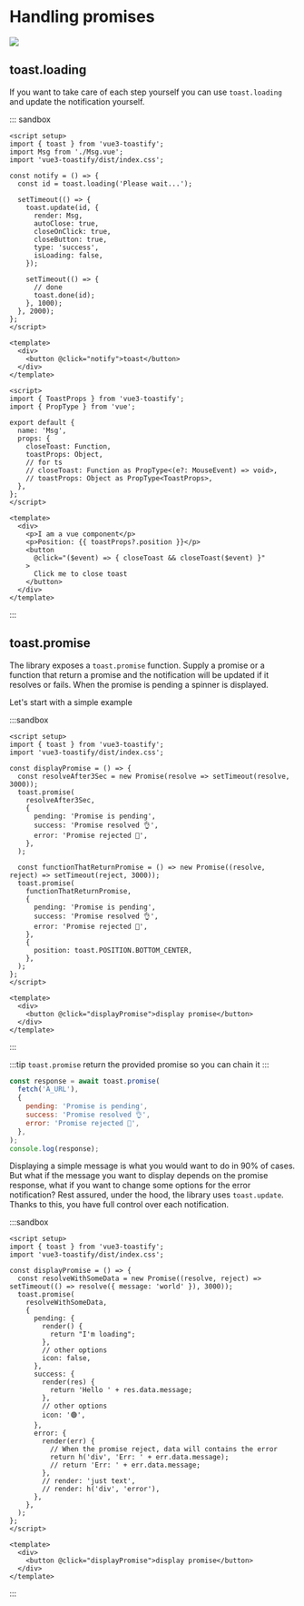 # Handling promises

![](https://user-images.githubusercontent.com/5574267/130862554-652397ed-1b1e-40d4-a250-c38734ec8e5d.png)

## toast.loading

If you want to take care of each step yourself you can use `toast.loading` and update the notification yourself.

::: sandbox
```vue App.vue [active]
<script setup>
import { toast } from 'vue3-toastify';
import Msg from './Msg.vue';
import 'vue3-toastify/dist/index.css';

const notify = () => {
  const id = toast.loading('Please wait...');

  setTimeout(() => {
    toast.update(id, {
      render: Msg,
      autoClose: true,
      closeOnClick: true,
      closeButton: true,
      type: 'success',
      isLoading: false,
    });

    setTimeout(() => {
      // done
      toast.done(id);
    }, 1000);
  }, 2000);
};
</script>

<template>
  <div>
    <button @click="notify">toast</button>
  </div>
</template>
```

```vue /src/Msg.vue
<script>
import { ToastProps } from 'vue3-toastify';
import { PropType } from 'vue';

export default {
  name: 'Msg',
  props: {
    closeToast: Function,
    toastProps: Object,
    // for ts
    // closeToast: Function as PropType<(e?: MouseEvent) => void>,
    // toastProps: Object as PropType<ToastProps>,
  },
};
</script>

<template>
  <div>
    <p>I am a vue component</p>
    <p>Position: {{ toastProps?.position }}</p>
    <button
      @click="($event) => { closeToast && closeToast($event) }"
    >
      Click me to close toast
    </button>
  </div>
</template>
```
:::

## toast.promise

The library exposes a `toast.promise` function. Supply a promise or a function that return a promise and the notification will be updated if it resolves or fails. When the promise is pending a spinner is displayed.

Let's start with a simple example

:::sandbox
```vue App.vue
<script setup>
import { toast } from 'vue3-toastify';
import 'vue3-toastify/dist/index.css';

const displayPromise = () => {
  const resolveAfter3Sec = new Promise(resolve => setTimeout(resolve, 3000));
  toast.promise(
    resolveAfter3Sec,
    {
      pending: 'Promise is pending',
      success: 'Promise resolved 👌',
      error: 'Promise rejected 🤯',
    },
  );

  const functionThatReturnPromise = () => new Promise((resolve, reject) => setTimeout(reject, 3000));
  toast.promise(
    functionThatReturnPromise,
    {
      pending: 'Promise is pending',
      success: 'Promise resolved 👌',
      error: 'Promise rejected 🤯',
    },
    {
      position: toast.POSITION.BOTTOM_CENTER,
    },
  );
};
</script>

<template>
  <div>
    <button @click="displayPromise">display promise</button>
  </div>
</template>
```
:::

:::tip
`toast.promise` return the provided promise so you can chain it
:::

```js
const response = await toast.promise(
  fetch('A_URL'),
  {
    pending: 'Promise is pending',
    success: 'Promise resolved 👌',
    error: 'Promise rejected 🤯',
  },
);
console.log(response);
```

Displaying a simple message is what you would want to do in 90% of cases. But what if the message you want to display depends on the promise response, what if you want to change some options for the error notification? Rest assured, under the hood, the library uses `toast.update`. Thanks to this, you have full control over each notification.


:::sandbox
```vue App.vue
<script setup>
import { toast } from 'vue3-toastify';
import 'vue3-toastify/dist/index.css';

const displayPromise = () => {
  const resolveWithSomeData = new Promise((resolve, reject) => setTimeout(() => resolve({ message: 'world' }), 3000));
  toast.promise(
    resolveWithSomeData,
    {
      pending: {
        render() {
          return "I'm loading";
        },
        // other options
        icon: false,
      },
      success: {
        render(res) {
          return 'Hello ' + res.data.message;
        },
        // other options
        icon: '🟢',
      },
      error: {
        render(err) {
          // When the promise reject, data will contains the error
          return h('div', 'Err: ' + err.data.message);
          // return 'Err: ' + err.data.message;
        },
        // render: 'just text',
        // render: h('div', 'error'),
      },
    },
  );
};
</script>

<template>
  <div>
    <button @click="displayPromise">display promise</button>
  </div>
</template>
```
:::
